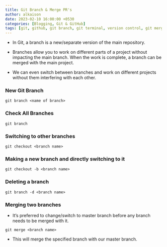 ```yaml
---
title: Git Branch & Merge PR's
author: alkaison
date: 2023-02-10 16:00:00 +0530
categories: [Blogging, Git & GitHub]
tags: [git, github, git branch, git terminal, version control, git merge, merge branches, PRs]
---
```


- In Git, a branch is a new/separate version of the main repository.

- Branches allow you to work on different parts of a project without impacting the main branch. When the work is complete, a branch can be merged with the main project.

- We can even switch between branches and work on different projects without them interfering with each other.

### New Git Branch 

```terminal
git branch <name of branch>
```

### Check All Branches 

```terminal
git branch
```

### Switching to other branches 

```terminal
git checkout <branch name>
```

### Making a new branch and directly switching to it 

```terminal
git checkout -b <branch name>
```

### Deleting a branch

```terminal
git branch -d <branch name>
```

### Merging two branches 

- It’s preferred to change/switch to master branch before any branch needs to be merged with it.

```terminal
git merge <branch name>
```

- This will merge the specified branch with our master branch. 